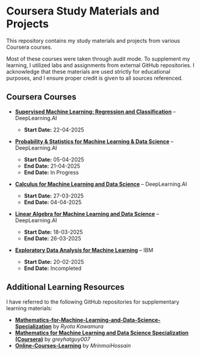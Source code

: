 # Coursera Study Materials and Projects  

This repository contains my study materials and projects from various Coursera courses.  

Most of these courses were taken through audit mode. To supplement my learning, I utilized labs and assignments from external GitHub repositories. I acknowledge that these materials are used strictly for educational purposes, and I ensure proper credit is given to all sources referenced.  

## Coursera Courses  

- **[Supervised Machine Learning: Regression and Classification](https://coursera.org/share/f1160ba8e2f72c73b50cafff891ea67e)** – DeepLearning.AI  
  - **Start Date:** 22-04-2025  

- **[Probability & Statistics for Machine Learning & Data Science](https://coursera.org/share/248ecc720118b822e6387bfb044669d8)** – DeepLearning.AI  
  - **Start Date:** 05-04-2025  
  - **End Date:** 21-04-2025
  - **End Date:** In Progress

- **[Calculus for Machine Learning and Data Science](https://coursera.org/share/0eb4398a2ae0be79a014cccf78cdb366)** – DeepLearning.AI  
  - **Start Date:** 27-03-2025  
  - **End Date:** 04-04-2025

- **[Linear Algebra for Machine Learning and Data Science](https://coursera.org/share/4ba5d65a3df9d87e99e10296a3030624)** – DeepLearning.AI  
  - **Start Date:** 18-03-2025  
  - **End Date:** 26-03-2025  

- **[Exploratory Data Analysis for Machine Learning](https://coursera.org/share/c9f24a434cb3c3a57dd0560d776cd7f4)** – IBM  
  - **Start Date:** 20-02-2025  
  - **End Date:** Incompleted  


## Additional Learning Resources  

I have referred to the following GitHub repositories for supplementary learning materials:  

- **[Mathematics-for-Machine-Learning-and-Data-Science-Specialization](https://github.com/Ryota-Kawamura/Mathematics-for-Machine-Learning-and-Data-Science-Specialization.git)** by *Ryota Kawamura*  
- **[Mathematics for Machine Learning and Data Science Specialization (Coursera)](https://github.com/greyhatguy007/Mathematics-for-Machine-Learning-and-Data-Science-Specialization-Coursera.git)** by *greyhatguy007*  
- **[Online-Courses-Learning](https://github.com/MrinmoiHossain/Online-Courses-Learning.git)** by *MrinmoiHossain*  
